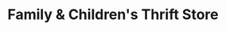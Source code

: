---
title: "Family & Children's Thrift Store"
url: /tulsa/family-and-childrens-thrift-store/
shop: charity
---